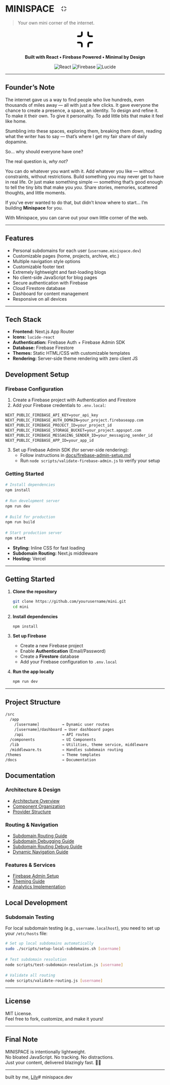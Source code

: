# MINISPACE &nbsp; <img src="https://raw.githubusercontent.com/lucide-icons/lucide/main/icons/minimize.svg" alt="Minispace Logo" height="20" />

> Your own mini corner of the internet.

<p align="center">
  <img src="https://raw.githubusercontent.com/lucide-icons/lucide/main/icons/minimize.svg" width="60" alt="Minispace Logo" />
</p>

<p align="center">
  <b>Built with React • Firebase Powered • Minimal by Design</b>
</p>

<p align="center">
  <img alt="React" src="https://img.shields.io/badge/React-20232A?style=for-the-badge&logo=react&logoColor=61DAFB"/>
  <img alt="Firebase" src="https://img.shields.io/badge/Firebase-ffca28?style=for-the-badge&logo=firebase&logoColor=white"/>
  <img alt="Lucide" src="https://img.shields.io/badge/Lucide_Icons-000000?style=for-the-badge&logo=lucide&logoColor=white"/>
</p>

---

## Founder’s Note

The internet gave us a way to find people who live hundreds, even thousands of miles away — all with just a few clicks.
It gave everyone the chance to create a presence, a space, an identity. To design and refine it. To make it their own. To give it personality. To add little bits that make it feel like home.

Stumbling into these spaces, exploring them, breaking them down, reading what the writer has to say — that’s where I get my fair share of daily dopamine.

So... why should everyone have one?

The real question is, *why not?*

You can do whatever you want with it. Add whatever you like — without constraints, without restrictions.
Build something you may never get to have in real life. Or just make something simple — something that’s good enough to tell the tiny bits that make you *you*. Share stories, memories, scattered thoughts, and little moments.

If you’ve ever wanted to do that, but didn’t know where to start…
I’m building **Minispace** for you.

With Minispace, you can carve out your own little corner of the web.


---

## Features
- Personal subdomains for each user (`username.minispace.dev`)
- Customizable pages (home, projects, archive, etc.)
- Multiple navigation style options
- Customizable footer text
- Extremely lightweight and fast-loading blogs
- No client-side JavaScript for blog pages
- Secure authentication with Firebase
- Cloud Firestore database
- Dashboard for content management
- Responsive on all devices

---

## Tech Stack
- **Frontend:** Next.js App Router
- **Icons:** `lucide-react`
- **Authentication:** Firebase Auth + Firebase Admin SDK
- **Database:** Firebase Firestore
- **Themes:** Static HTML/CSS with customizable templates
- **Rendering:** Server-side theme rendering with zero client JS 

## Development Setup

### Firebase Configuration

1. Create a Firebase project with Authentication and Firestore
2. Add your Firebase credentials to `.env.local`:

```
NEXT_PUBLIC_FIREBASE_API_KEY=your_api_key
NEXT_PUBLIC_FIREBASE_AUTH_DOMAIN=your_project.firebaseapp.com
NEXT_PUBLIC_FIREBASE_PROJECT_ID=your_project_id
NEXT_PUBLIC_FIREBASE_STORAGE_BUCKET=your_project.appspot.com
NEXT_PUBLIC_FIREBASE_MESSAGING_SENDER_ID=your_messaging_sender_id
NEXT_PUBLIC_FIREBASE_APP_ID=your_app_id
```

3. Set up Firebase Admin SDK (for server-side rendering):
   - Follow instructions in [docs/firebase-admin-setup.md](docs/firebase-admin-setup.md)
   - Run `node scripts/validate-firebase-admin.js` to verify your setup

### Getting Started

```bash
# Install dependencies
npm install

# Run development server
npm run dev

# Build for production
npm run build

# Start production server
npm start
```
- **Styling:** Inline CSS for fast loading
- **Subdomain Routing:** Next.js middleware
- **Hosting:** Vercel

---

## Getting Started

1. **Clone the repository**
   ```bash
   git clone https://github.com/yourusername/mini.git
   cd mini
   ```

2. **Install dependencies**
   ```bash
   npm install
   ```

3. **Set up Firebase**
   - Create a new Firebase project
   - Enable **Authentication** (Email/Password)
   - Create a **Firestore** database
   - Add your Firebase configuration to `.env.local`

4. **Run the app locally**
   ```bash
   npm run dev
   ```

---

## Project Structure
```
/src
  /app
    /[username]          → Dynamic user routes
    /[username]/dashboard → User dashboard pages
    /api                 → API routes
  /components            → UI Components
  /lib                   → Utilities, theme service, middleware
  /middleware.ts         → Handles subdomain routing
/themes                  → Theme templates
/docs                    → Documentation
```

## Documentation

### Architecture & Design
- [Architecture Overview](./docs/ARCHITECTURE.md)
- [Component Organization](./docs/component-organization.md)
- [Provider Structure](./docs/provider-structure.md)

### Routing & Navigation
- [Subdomain Routing Guide](./docs/subdomain-routing-guide.md)
- [Subdomain Debugging Guide](./docs/subdomain-debug-guide.md)
- [Subdomain Routing Debug Guide](./docs/subdomain-routing-debug-guide.md)
- [Dynamic Navigation Guide](./docs/dynamic-navigation-guide.md)

### Features & Services
- [Firebase Admin Setup](./docs/firebase-admin-setup.md)
- [Theming Guide](./docs/theming.md)
- [Analytics Implementation](./docs/analytics-implementation.md)

## Local Development 
### Subdomain Testing
For local subdomain testing (e.g., `username.localhost`), you need to set up your `/etc/hosts` file:

```bash
# Set up local subdomains automatically
sudo ./scripts/setup-local-subdomains.sh [username]

# Test subdomain resolution
node scripts/test-subdomain-resolution.js [username]

# Validate all routing
node scripts/validate-routing.js [username]
```

---

## License
MIT License.  
Feel free to fork, customize, and make it yours!

---

## Final Note
MINISPACE is intentionally lightweight.  
No bloated JavaScript. No tracking. No distractions.  
Just your content, delivered blazingly fast. ✍🏽

---

built by me, [Lily](https://github.com/lilianada)# minispace.dev
